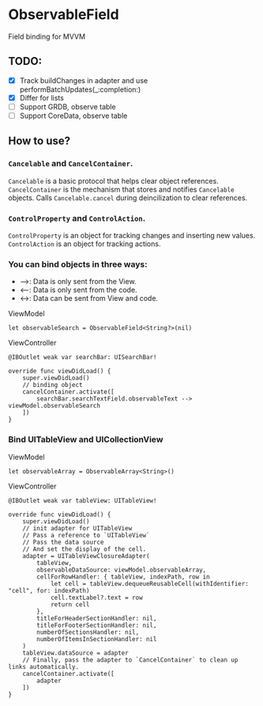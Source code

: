 # ObservableField

Field binding for MVVM

## TODO:
- [X] Track buildChanges in adapter and use performBatchUpdates(_:completion:)
- [x] Differ for lists
- [ ] Support GRDB, observe table
- [ ] Support CoreData, observe table

## How to use?

### `Cancelable` and `CancelContainer`.

`Cancelable` is a basic protocol that helps clear object references.
`CancelContainer` is the mechanism that stores and notifies `Cancelable` objects. Calls `Cancelable.cancel` during deincilization to clear references.

### `ControlProperty` and `ControlAction`.

`ControlProperty` is an object for tracking changes and inserting new values.
`ControlAction` is an object for tracking actions.

### You can bind objects in three ways:
- -->: Data is only sent from the View.
- <--: Data is only sent from the code.
- <->: Data can be sent from View and code.

ViewModel
```
let observableSearch = ObservableField<String?>(nil)
```

ViewController
```
@IBOutlet weak var searchBar: UISearchBar!
    
override func viewDidLoad() {
    super.viewDidLoad()
    // binding object
    cancelContainer.activate([
        searchBar.searchTextField.observableText --> viewModel.observableSearch
    ])
}

```

### Bind UITableView and UICollectionView

ViewModel
```
let observableArray = ObservableArray<String>()
```

ViewController
```
@IBOutlet weak var tableView: UITableView!
    
override func viewDidLoad() {
    super.viewDidLoad()
    // init adapter for UITableView 
    // Pass a reference to `UITableView`
    // Pass the data source
    // And set the display of the cell.
    adapter = UITableViewClosureAdapter(
        tableView,
        observableDataSource: viewModel.observableArray,
        cellForRowHandler: { tableView, indexPath, row in
            let cell = tableView.dequeueReusableCell(withIdentifier: "cell", for: indexPath)
            cell.textLabel?.text = row
            return cell
        },
        titleForHeaderSectionHandler: nil,
        titleForFooterSectionHandler: nil,
        numberOfSectionsHandler: nil,
        numberOfItemsInSectionHandler: nil
    )
    tableView.dataSource = adapter
    // Finally, pass the adapter to `CancelContainer` to clean up links automatically.
    cancelContainer.activate([
        adapter
    ])
}

```
